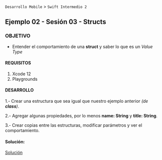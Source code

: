 
`Desarrollo Mobile` > `Swift Intermedio 2`

## Ejemplo 02 - Sesión 03 - Structs

### OBJETIVO

- Entender el comportamiento de una **struct** y saber lo que es un _Value Type_


#### REQUISITOS

1. Xcode 12
2. Playgrounds

#### DESARROLLO

1.- Crear una estructura que sea igual que nuestro ejemplo anterior _(de **class**)_.

2.- Agregar algunas propiedades, por lo menos **name: String** y **title: String**.

3.- Crear copias entre las estructuras, modificar parámetros y ver el comportamiento.

#### Solución:
[Solución](SongStruct.playground/Contents.swift)